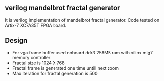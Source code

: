 ## verilog mandelbrot fractal generator
It is verilog implementation of mandelbrot fractal generator.
Code tested on Artix-7 XC7A35T FPGA board.

## Design
- For vga frame buffer used onboard ddr3 256MB ram with xilinx mig7 memory controller
- Fractal size is 1024 X 768
- Fractal frame is generated one time untill next zoom
- Max iteration for fractal generation is 500





